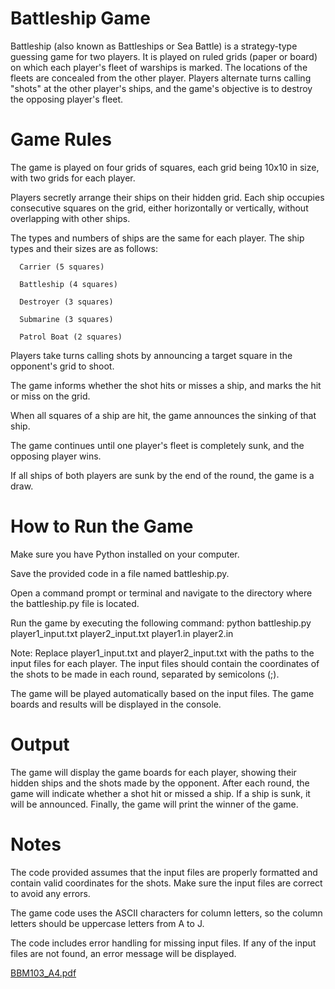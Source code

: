 # Battleship Game

Battleship (also known as Battleships or Sea Battle) is a strategy-type guessing game for two players. It is played on ruled grids (paper or board) on which each player's fleet of warships is marked. The locations of the fleets are concealed from the other player. Players alternate turns calling "shots" at the other player's ships, and the game's objective is to destroy the opposing player's fleet.

# Game Rules

The game is played on four grids of squares, each grid being 10x10 in size, with two grids for each player.

Players secretly arrange their ships on their hidden grid. Each ship occupies consecutive squares on the grid, either horizontally or vertically, without overlapping with other ships.

The types and numbers of ships are the same for each player. The ship types and their sizes are as follows:

      Carrier (5 squares)
      
      Battleship (4 squares)

      Destroyer (3 squares)

      Submarine (3 squares)

      Patrol Boat (2 squares)

Players take turns calling shots by announcing a target square in the opponent's grid to shoot.

The game informs whether the shot hits or misses a ship, and marks the hit or miss on the grid.

When all squares of a ship are hit, the game announces the sinking of that ship.

The game continues until one player's fleet is completely sunk, and the opposing player wins.

If all ships of both players are sunk by the end of the round, the game is a draw.

# How to Run the Game

Make sure you have Python installed on your computer.

Save the provided code in a file named battleship.py.

Open a command prompt or terminal and navigate to the directory where the battleship.py file is located.

Run the game by executing the following command: python battleship.py player1_input.txt player2_input.txt player1.in player2.in

Note: Replace player1_input.txt and player2_input.txt with the paths to the input files for each player. The input files should contain the coordinates of the shots to be made in each round, separated by semicolons (;).

The game will be played automatically based on the input files. The game boards and results will be displayed in the console.

# Output

The game will display the game boards for each player, showing their hidden ships and the shots made by the opponent. After each round, the game will indicate whether a shot hit or missed a ship. If a ship is sunk, it will be announced. Finally, the game will print the winner of the game.

# Notes

The code provided assumes that the input files are properly formatted and contain valid coordinates for the shots. Make sure the input files are correct to avoid any errors.

The game code uses the ASCII characters for column letters, so the column letters should be uppercase letters from A to J.

The code includes error handling for missing input files. If any of the input files are not found, an error message will be displayed.

[BBM103_A4.pdf](https://github.com/SerhatAkbulut1/Assignment-3/files/11971634/BBM103_A4.pdf)
